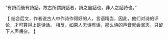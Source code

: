 “有詩而後有詩話，故古所謂詩話者，詩之自話也，非人之話詩也。”

【
结合后文，作者说古人中作诗作得好的人，言语精当，因此，他们对诗的评论，才可算得上是诗话。
相反，如果人无诗有话，那么诗的声音就会泯灭，只留下人声嘈杂。
】